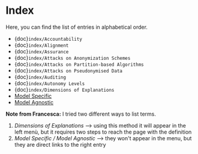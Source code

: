 # Index

Here, you can find the list of entries in alphabetical order.

- {doc}`index/Accountability`
- {doc}`index/Alignment`
- {doc}`index/Assurance`
- {doc}`index/Attacks on Anonymization Schemes`
- {doc}`index/Attacks on Partition-based Algorithms`
- {doc}`index/Attacks on Pseudonymised Data`
- {doc}`index/Auditing`
- {doc}`index/Autonomy Levels`
- {doc}`index/Dimensions of Explanations`
- [Model Specific](./T3.1/model_specific.md)
- [Model Agnostic](./T3.1/model_specific.md)


**Note from Francesca:** I tried two different ways to list terms.
1) *Dimensions of Explanations* --> using this method it will appear in the left menù, but it requires two steps to reach the page with the definition
2) *Model Specific / Model Agnostic* --> they won't appear in the menu, but they are direct links to the right entry
